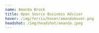 ```yaml
---
name: Amanda Brock
title: Open Source Business Advisor
hover: /img/ferris/hover/amandahover.png
headshot: /img/headshot/amanda.jpeg
---
```

